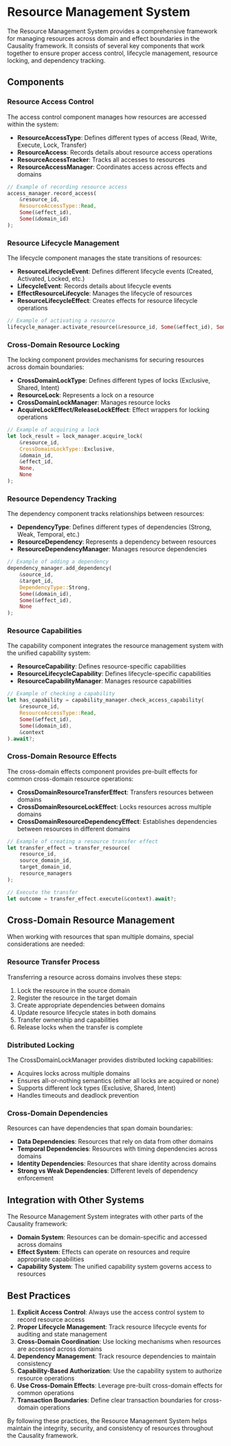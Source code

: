 # Resource Management System

The Resource Management System provides a comprehensive framework for managing resources across domain and effect boundaries in the Causality framework. It consists of several key components that work together to ensure proper access control, lifecycle management, resource locking, and dependency tracking.

## Components

### Resource Access Control

The access control component manages how resources are accessed within the system:

- **ResourceAccessType**: Defines different types of access (Read, Write, Execute, Lock, Transfer)
- **ResourceAccess**: Records details about resource access operations
- **ResourceAccessTracker**: Tracks all accesses to resources
- **ResourceAccessManager**: Coordinates access across effects and domains

```rust
// Example of recording resource access
access_manager.record_access(
    &resource_id,
    ResourceAccessType::Read,
    Some(&effect_id),
    Some(&domain_id)
);
```

### Resource Lifecycle Management

The lifecycle component manages the state transitions of resources:

- **ResourceLifecycleEvent**: Defines different lifecycle events (Created, Activated, Locked, etc.)
- **LifecycleEvent**: Records details about lifecycle events
- **EffectResourceLifecycle**: Manages the lifecycle of resources
- **ResourceLifecycleEffect**: Creates effects for resource lifecycle operations

```rust
// Example of activating a resource
lifecycle_manager.activate_resource(&resource_id, Some(&effect_id), Some(&domain_id));
```

### Cross-Domain Resource Locking

The locking component provides mechanisms for securing resources across domain boundaries:

- **CrossDomainLockType**: Defines different types of locks (Exclusive, Shared, Intent)
- **ResourceLock**: Represents a lock on a resource
- **CrossDomainLockManager**: Manages resource locks
- **AcquireLockEffect/ReleaseLockEffect**: Effect wrappers for locking operations

```rust
// Example of acquiring a lock
let lock_result = lock_manager.acquire_lock(
    &resource_id,
    CrossDomainLockType::Exclusive,
    &domain_id,
    &effect_id,
    None,
    None
);
```

### Resource Dependency Tracking

The dependency component tracks relationships between resources:

- **DependencyType**: Defines different types of dependencies (Strong, Weak, Temporal, etc.)
- **ResourceDependency**: Represents a dependency between resources
- **ResourceDependencyManager**: Manages resource dependencies

```rust
// Example of adding a dependency
dependency_manager.add_dependency(
    &source_id,
    &target_id,
    DependencyType::Strong,
    Some(&domain_id),
    Some(&effect_id),
    None
);
```

### Resource Capabilities

The capability component integrates the resource management system with the unified capability system:

- **ResourceCapability**: Defines resource-specific capabilities
- **ResourceLifecycleCapability**: Defines lifecycle-specific capabilities
- **ResourceCapabilityManager**: Manages resource capabilities

```rust
// Example of checking a capability
let has_capability = capability_manager.check_access_capability(
    &resource_id,
    ResourceAccessType::Read,
    Some(&effect_id),
    Some(&domain_id),
    &context
).await?;
```

### Cross-Domain Resource Effects

The cross-domain effects component provides pre-built effects for common cross-domain resource operations:

- **CrossDomainResourceTransferEffect**: Transfers resources between domains
- **CrossDomainResourceLockEffect**: Locks resources across multiple domains
- **CrossDomainResourceDependencyEffect**: Establishes dependencies between resources in different domains

```rust
// Example of creating a resource transfer effect
let transfer_effect = transfer_resource(
    resource_id,
    source_domain_id,
    target_domain_id,
    resource_managers
);

// Execute the transfer
let outcome = transfer_effect.execute(&context).await?;
```

## Cross-Domain Resource Management

When working with resources that span multiple domains, special considerations are needed:

### Resource Transfer Process

Transferring a resource across domains involves these steps:

1. Lock the resource in the source domain
2. Register the resource in the target domain
3. Create appropriate dependencies between domains
4. Update resource lifecycle states in both domains
5. Transfer ownership and capabilities
6. Release locks when the transfer is complete

### Distributed Locking

The CrossDomainLockManager provides distributed locking capabilities:

- Acquires locks across multiple domains
- Ensures all-or-nothing semantics (either all locks are acquired or none)
- Supports different lock types (Exclusive, Shared, Intent)
- Handles timeouts and deadlock prevention

### Cross-Domain Dependencies

Resources can have dependencies that span domain boundaries:

- **Data Dependencies**: Resources that rely on data from other domains
- **Temporal Dependencies**: Resources with timing dependencies across domains
- **Identity Dependencies**: Resources that share identity across domains
- **Strong vs Weak Dependencies**: Different levels of dependency enforcement

## Integration with Other Systems

The Resource Management System integrates with other parts of the Causality framework:

- **Domain System**: Resources can be domain-specific and accessed across domains
- **Effect System**: Effects can operate on resources and require appropriate capabilities
- **Capability System**: The unified capability system governs access to resources

## Best Practices

1. **Explicit Access Control**: Always use the access control system to record resource access
2. **Proper Lifecycle Management**: Track resource lifecycle events for auditing and state management
3. **Cross-Domain Coordination**: Use locking mechanisms when resources are accessed across domains
4. **Dependency Management**: Track resource dependencies to maintain consistency
5. **Capability-Based Authorization**: Use the capability system to authorize resource operations
6. **Use Cross-Domain Effects**: Leverage pre-built cross-domain effects for common operations
7. **Transaction Boundaries**: Define clear transaction boundaries for cross-domain operations

By following these practices, the Resource Management System helps maintain the integrity, security, and consistency of resources throughout the Causality framework. 